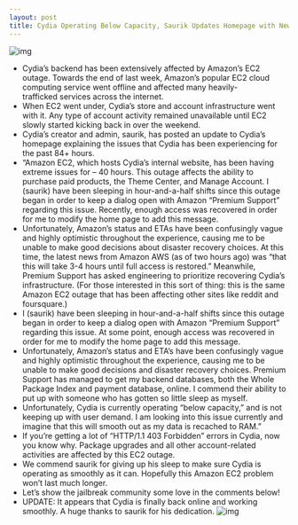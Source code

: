 ```yaml
---
layout: post
title: Cydia Operating Below Capacity, Saurik Updates Homepage with News about Amazon EC2 Outage
---
```

![img](http://media.idownloadblog.com/wp-content/uploads/2011/04/Cydia-homepage-Amazon-EC2.png)
* Cydia’s backend has been extensively affected by Amazon’s EC2 outage. Towards the end of last week, Amazon’s popular EC2 cloud computing service went offline and affected many heavily-trafficked services across the internet.
* When EC2 went under, Cydia’s store and account infrastructure went with it. Any type of account activity remained unavailable until EC2 slowly started kicking back in over the weekend.
* Cydia’s creator and admin, saurik, has posted an update to Cydia’s homepage explaining the issues that Cydia has been experiencing for the past 84+ hours.
* “Amazon EC2, which hosts Cydia’s internal website, has been having extreme issues for – 40 hours. This outage affects the ability to purchase paid products, the Theme Center, and Manage Account. I (saurik) have been sleeping in hour-and-a-half shifts since this outage began in order to keep a dialog open with Amazon “Premium Support” regarding this issue. Recently, enough access was recovered in order for me to modify the home page to add this message.
* Unfortunately, Amazon’s status and ETAs have been confusingly vague and highly optimistic throughout the experience, causing me to be unable to make good decisions about disaster recovery choices. At this time, the latest news from Amazon AWS (as of two hours ago) was “that this will take 3-4 hours until full access is restored.” Meanwhile, Premium Support has asked engineering to prioritize recovering Cydia’s infrastructure. (For those interested in this sort of thing: this is the same Amazon EC2 outage that has been affecting other sites like reddit and foursquare.)
* I (saurik) have been sleeping in hour-and-a-half shifts since this outage began in order to keep a dialog open with Amazon “Premium Support” regarding this issue. At some point, enough access was recovered in order for me to modify the home page to add this message.
* Unfortunately, Amazon’s status and ETA’s have been confusingly vague and highly optimistic throughout the experience, causing me to be unable to make good decisions and disaster recovery choices. Premium Support has managed to get my backend databases, both the Whole Package Index and payment database, online. I commend their ability to put up with someone who has gotten so little sleep as myself.
* Unfortunately, Cydia is currently operating “below capacity,” and is not keeping up with user demand. I am looking into this issue currently and imagine that this will smooth out as my data is recached to RAM.”
* If you’re getting a lot of “HTTP/1.1 403 Forbidden” errors in Cydia, now you know why. Package upgrades and all other account-related activities are affected by this EC2 outage.
* We commend saurik for giving up his sleep to make sure Cydia is operating as smoothly as it can. Hopefully this Amazon EC2 problem won’t last much longer.
* Let’s show the jailbreak community some love in the comments below!
* UPDATE: It appears that Cydia is finally back online and working smoothly. A huge thanks to saurik for his dedication.
![img](http://media.idownloadblog.com/wp-content/uploads/2011/04/Cydia-back-online-tweet-e1303689563427.png)

